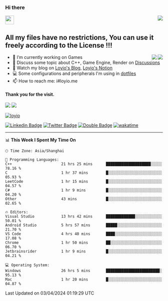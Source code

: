 <h3 align="left">Hi there</h3>
<img src='https://em-content.zobj.net/source/animated-noto-color-emoji/356/waving-hand_light-skin-tone_1f44b-1f3fb_1f3fb.gif' width='28' />
<a align="right" href="https://github.com/loyio/loyio/blob/master/STAR/README.md"><img align="right" src="https://img.shields.io/badge/LOYIO-STAR-green" /></a>

## All my files have no restrictions, You can use it freely according to the License !!!

<a href="https://github.com/loyio#gh-light-mode-only">
     <img align="right"  src="https://loy-readme.vercel.app/api/top-langs/?username=loyio&langs_count=6&hide=css,html,jupyter%20notebook" />
</a>

<a href="https://github.com/loyio#gh-dark-mode-only">
  <img align="right"  src="https://loy-readme.vercel.app/api/top-langs/?username=loyio&langs_count=6&theme=slateorange&hide=css,html,jupyter%20notebook" />
</a>



- 🔭 I’m currently working on Games
- 💬 Discuss some topic about C++, Game Engine, Render on [Discussions](https://github.com/loyio/loyio/discussions)
- 📔 Watch my blog on [Loyio's Blog](https://loyio.me), [Loyio's Notion](https://loyio.notion.site/loyio/Loyio-s-Dashboard-2f56bd29222a445ea9d9e8802a1ac83b)
- 💻 Some configurations and peripherals I'm using in [dotfiles](https://github.com/loyio/dotfiles)
- 📫 How to reach me: i#loyio.me


#### Thank you for the visit.
<img src="http://profile-counter.glitch.me/loyio/count.svg" />

<img src="https://loy-readme.vercel.app/api?username=loyio&show_icons=true&hide=stars&include_all_commits=true&hide_title=true&theme=slateorange" />

     

[![loyio](https://github-profile-trophy.vercel.app/?username=loyio&theme=onedark&column=4)](https://github.com/loyio)

[![Linkedin Badge](https://img.shields.io/badge/-@loyio-0077b5?style=flat-square&logo=Linkedin&logoColor=white&labelColor=0077b5&link=https://www.linkedin.com/in/loyio-hex-363172158/)](https://www.linkedin.com/in/loyio-hex-363172158/)
[![Twitter Badge](https://img.shields.io/badge/-@loyiome-000000?style=flat-square&labelColor=000000&logo=x&logoColor=white&link=https://twitter.com/loyiome)](https://twitter.com/loyiome)
[![Double Badge](https://img.shields.io/badge/@loyio-007722?style=flat&logo=Douban&logoColor=white)](https://www.douban.com/people/susmote)
[![wakatime](https://wakatime.com/badge/user/c0ddc104-5a20-41d1-ab9a-c4d9ea20a4d9.svg)](https://wakatime.com/@c0ddc104-5a20-41d1-ab9a-c4d9ea20a4d9)

-------
<!--START_SECTION:waka-->
📊 **This Week I Spent My Time On** 

```text
🕑︎ Time Zone: Asia/Shanghai

💬 Programming Languages: 
C++                      21 hrs 25 mins      ████████████████████░░░░░   78.16 % 
C                        1 hr 37 mins        █░░░░░░░░░░░░░░░░░░░░░░░░   05.93 % 
LeetCode                 1 hr 15 mins        █░░░░░░░░░░░░░░░░░░░░░░░░   04.57 % 
C#                       1 hr 9 mins         █░░░░░░░░░░░░░░░░░░░░░░░░   04.20 % 
Other                    43 mins             █░░░░░░░░░░░░░░░░░░░░░░░░   02.65 % 

🔥 Editors: 
Visual Studio            13 hrs 42 mins      █████████████░░░░░░░░░░░░   50.01 % 
Android Studio           5 hrs 57 mins       █████░░░░░░░░░░░░░░░░░░░░   21.70 % 
VS Code                  4 hrs 40 mins       ████░░░░░░░░░░░░░░░░░░░░░   17.08 % 
Chrome                   1 hr 50 mins        ██░░░░░░░░░░░░░░░░░░░░░░░   06.70 % 
Jetbrainsrider           1 hr 9 mins         █░░░░░░░░░░░░░░░░░░░░░░░░   04.21 % 

💻 Operating System: 
Windows                  26 hrs 5 mins       ████████████████████████░   95.13 % 
Mac                      1 hr 20 mins        █░░░░░░░░░░░░░░░░░░░░░░░░   04.87 % 
```


 Last Updated on 03/04/2024 01:19:29 UTC
<!--END_SECTION:waka-->

